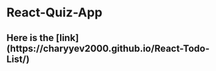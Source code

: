 <h1>React-Quiz-App</h1>

<h2>Here is the [link](https://charyyev2000.github.io/React-Todo-List/)</h2>
